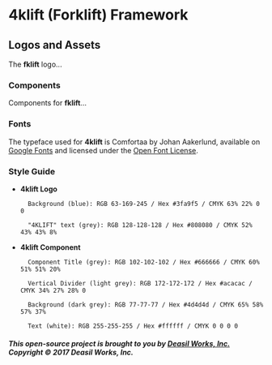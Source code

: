 4klift (Forklift) Framework
===========================

## Logos and Assets

The **fklift** logo...

### Components

Components for **fklift**...

### Fonts

The typeface used for **4klift** is Comfortaa by Johan Aakerlund, available on [Google Fonts](https://fonts.google.com/specimen/Comfortaa "Google Fonts") and licensed under the [Open Font License](http://scripts.sil.org/OFL_web "Open Font License").

### Style Guide

- **4klift Logo**

        Background (blue): RGB 63-169-245 / Hex #3fa9f5 / CMYK 63% 22% 0 0
        
        "4KLIFT" text (grey): RGB 128-128-128 / Hex #808080 / CMYK 52% 43% 43% 8%

- **4klift Component**

        Component Title (grey): RGB 102-102-102 / Hex #666666 / CMYK 60% 51% 51% 20%
        
        Vertical Divider (light grey): RGB 172-172-172 / Hex #acacac / CMYK 34% 27% 28% 0
        
        Background (dark grey): RGB 77-77-77 / Hex #4d4d4d / CMYK 65% 58% 57% 37%
        
        Text (white): RGB 255-255-255 / Hex #ffffff / CMYK 0 0 0 0


##### This open-source project is brought to you by [Deasil Works, Inc.](http://deasil.works/ "Deasil Works, Inc.") Copyright &copy; 2017 Deasil Works, Inc.

    
